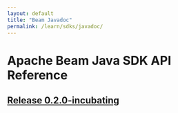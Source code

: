 ```yaml
---
layout: default
title: "Beam Javadoc"
permalink: /learn/sdks/javadoc/
---
```

# Apache Beam Java SDK API Reference

## [Release 0.2.0-incubating](0.2.0-incubating)
